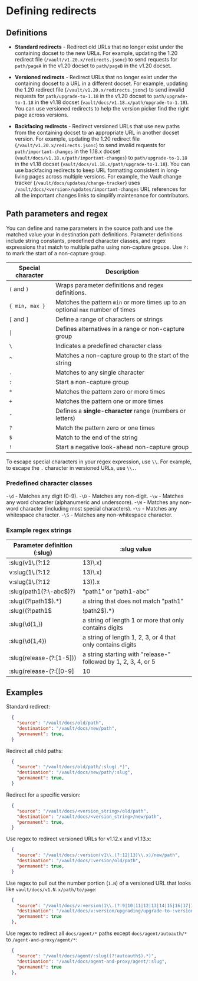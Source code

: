 # Defining redirects

## Definitions

- **Standard redirects** - Redirect old URLs that no longer exist under the
  containing docset to the new URLs. For example, updating the 1.20 redirect
  file (`/vault/v1.20.x/redirects.jsonc`) to send requests for `path/pageA` in
  the v1.20 docset to `path/pageB` in the v1.20 docset.

- **Versioned redirects** - Redirect URLs that no longer exist under the
  containing docset to a URL in a different docset. For example, updating
  the 1.20 redirect file (`/vault/v1.20.x/redirects.jsonc`) to send invalid
  requests for `path/upgrade-to-1.18` in the v1.20 docset to `path/upgrade-to-1.18`
  in the v1.18 docset (`vault/docs/v1.18.x/path/upgrade-to-1.18`).
  You can use versioned redirects to help the version picker find the right page
  across versions.

- **Backfacing redirects** - Redirect versioned URLs that use new paths from the
  containing docset to an appropriate URL in another docset version. For example,
  updating the 1.20 redirect file (`/vault/v1.20.x/redirects.jsonc`) to send
  invalid requests for `path/important-changes` in the 1.18.x docset
  (`vault/docs/v1.18.x/path/important-changes`) to `path/upgrade-to-1.18` in the
  v1.18 docset (`vault/docs/v1.18.x/path/upgrade-to-1.18`).
  You can use backfacing redirects to keep URL formatting consistent in
  long-living pages across multiple versions. For example, the Vault change
  tracker (`/vault/docs/updates/change-tracker`) uses
  `/vault/docs/<version>/updates/important-changes` URL references for all the
  important changes links to simplify maintenance for contributors.

## Path parameters and regex

You can define and name parameters in the source path and use the matched value
your in destination path definitions. Parameter definitions include string
constants, predefined character classes, and regex expressions that match to
multiple paths using non-capture groups. Use `?:` to mark the start of a
non-capture group.

Special character | Description
----------------- | -----------
`(` and `)`       | Wraps parameter definitions and regex definitions.
`{ min, max }`    | Matches the pattern `min` or more times up to an optional `max` number of times
`[` and `]`       | Define a range of characters or strings
`\|`             | Defines alternatives in a range or non-capture group
`\`               | Indicates a predefined character class
`^`               | Matches a non-capture group to the start of the string
`.`               | Matches to any single character
`:`               | Start a non-capture group
`*`               | Matches the pattern zero or more times
`+`               | Matches the pattern one or more times
`-`               | Defines a **single-character** range (numbers or letters)
`?`               | Match the pattern zero or one times
`$`               | Match to the end of the string
`!`               | Start a negative look-ahead non-capture group

To escape special characters in your regex expression, use `\\`. For example, to
escape the `.` character in versioned URLs, use `\\.`.

### Predefined character classes

-`\d` - Matches any digit (0-9).
-`\D` - Matches any non-digit.
-`\w` - Matches any word character (alphanumeric and underscore).
-`\W` - Matches any non-word character (including most special characters).
-`\s` - Matches any whitespace character.
-`\S` - Matches any non-whitespace character.


### Example regex strings

Parameter definition (:slug)      | :slug value
--------------------------------- | -----------------
:slug(v1\\.(?:12|13)\\.x)         | v1.12.x, v1.13.x
v:slug(1\\.(?:12|13)\\.x)         | 1.12.x, 1.13.x
v:slug(1\\.(?:12|13)).x           | 1.12, 1.13
:slug(path1(?:\\-abc$)?)          | "path1" or "path1-abc"
:slug((?!path1$).*)               | a string that does not match "path1"
:slug((?!path1$|!path2$).*)       | a string that does not match "path1" or "path2"
:slug(\\d{1,})                    | a string of length 1 or more that only contains digits
:slug(\\d{1,4})                   | a string of length 1, 2, 3, or 4 that only contains digits
:slug(release-(?:[1-5]))          | a string starting with "release-" followed by 1, 2, 3, 4, or 5
:slug(release-(?:[[0-9]|10|11]))  | a string starting with "release-" followed by any number between 0 and 11



## Examples

Standard redirect:

```json
  {
    "source": "/vault/docs/old/path",
    "destination": "/vault/docs/new/path",
    "permanent": true,
  }
```

Redirect all child paths:

```json
  {
    "source": "/vault/docs/old/path/:slug(.*)",
    "destination": "/vault/docs/new/path/:slug",
    "permanent": true,
  }
```

Redirect for a specific version:

```json
  {
    "source": "/vault/docs/<version_string>/old/path",
    "destination": "/vault/docs/<version_string>/new/path",
    "permanent": true,
  }
```

Use regex to redirect versioned URLs for v1.12.x and v1.13.x:

```json
  {
    "source": "/vault/docs/:version(v1\\.(?:12|13)\\.x)/new/path",
    "destination": "/vault/docs/:version/old/path",
    "permanent": true,
  }
```

Use regex to pull out the number portion (`1.N`) of a versioned URL that looks
like `vault/docs/v1.N.x/path/to/page`:

```json
  {
    "source": "/vault/docs/v:version(1\\.(?:9|10|11|12|13|14|15|16|17|18)\\.x)/updates/important-changes",
    "destination": "/vault/docs/v:version/upgrading/upgrade-to-:version",
    "permanent": true
  },
```

Use regex to redirect all `docs/agent/*` paths except `docs/agent/autoauth/*` to
`/agent-and-proxy/agent/*`:

```json
  {
    "source": "/vault/docs/agent/:slug((?!autoauth$).*)",
    "destination": "/vault/docs/agent-and-proxy/agent/:slug",
    "permanent": true
  },
```
